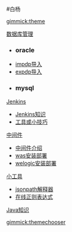#白杨

<!--
  -- Default theme
  -- (Read: http://wyp110lq.github.io/mdwiki/)
  -- [gimmick:theme](flatly) 
-->

[gimmick:theme](flatly)


[数据库管理]()

  * ### oracle
  * [impdp导入](yss/6oracle/markdown/impdp.md)
  * [expdp导入](yss/6oracle/markdown/expdp.md) 
  * ### mysql

[Jenkins]()

  * [Jenkins知识](yss/5jenkins/markdown/jenkins.md) 
  * [工具或小技巧](yss/1tools/tools.md)


[中间件]()
  
  * [中间件介绍](yss/weblogic/markdown/middleware.md)
  * [was安装部署](yss/4was/markdown/was.md)
  * [welogic安装部署](yss/weblogic/markdown/weblogic.md)

[小工具]()

  * [jsonpath解释器](http://www.atoolbox.net/Tool.php?Id=792)
  * [在线正则表达式](https://tool.oschina.net/regex/)

[Java知识]()

[gimmick:themechooser](选择皮肤)

<!-- [在线编辑](http://prose.io/#liminany/m) -->

<!--
[gimmick:Disqus](limin-mblogs)
-->
